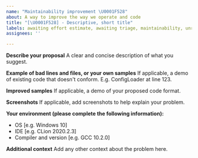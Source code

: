 ```yaml
---
name: "Maintainability improvement \U0001F528"
about: A way to improve the way we operate and code
title: "[\U0001F528] - Descriptive, short title"
labels: awaiting effort estimate, awaiting triage, maintainability, unreviewed
assignees: ''

---
```


**Describe your proposal**
A clear and concise description of what you suggest.

**Example of bad lines and files, or your own samples**
If applicable, a demo of existing code that doesn't conform. E.g. ConfigLoader at line 123.

**Improved samples**
If applicable, a demo of your proposed code format.

**Screenshots**
If applicable, add screenshots to help explain your problem.

**Your environment (please complete the following information):**
- OS [e.g. Windows 10]
- IDE [e.g. CLion 2020.2.3]
- Compiler and version [e.g. GCC 10.2.0]

**Additional context**
Add any other context about the problem here.
